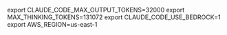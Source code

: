 <!-- export ANTHROPIC_MODEL=‘us.anthropic.claude-sonnet-4-20250514-v1:0’ -->
export CLAUDE_CODE_MAX_OUTPUT_TOKENS=32000
export MAX_THINKING_TOKENS=131072
export CLAUDE_CODE_USE_BEDROCK=1
export AWS_REGION=us-east-1